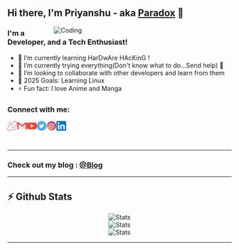 ## Hi there, I'm Priyanshu - aka [Paradox][website] 👋

<img align="right" alt="Coding" width="400" src="https://i.pinimg.com/originals/e4/26/70/e426702edf874b181aced1e2fa5c6cde.gif">

### I'm a Developer, and a Tech Enthusiast!

- 🔭 I’m currently learning HarDwAre HAcKinG !
- 🌱 I’m currently trying everything(Don't know what to do...Send help) 🙂
- 👯 I’m looking to collaborate with other developers and learn from them
- 🥅 2025 Goals: Learning Linux
- ⚡ Fun fact: I love Anime and Manga

### Connect with me:

[<img align="left" alt="Paradox | website" width="22px" src="https://raw.githubusercontent.com/ParadoxPD/ParadoxPD/master/assets/link.svg" />][website]
[<img align="left" alt="Contact me" width="22px" src="https://raw.githubusercontent.com/ParadoxPD/ParadoxPD/master/assets/gmail.svg" />][gmail]
[<img align="left" alt="paradox | YouTube" width="22px" src="https://raw.githubusercontent.com/ParadoxPD/ParadoxPD/master/assets/youtube.svg" />][youtube]
[<img align="left" alt="paradox | Twitter" width="22px" src="https://raw.githubusercontent.com/ParadoxPD/ParadoxPD/master/assets/twitter.svg" />][twitter]
[<img align="left" alt="paradox | Instagram" width="22px" src="https://raw.githubusercontent.com/ParadoxPD/ParadoxPD/master/assets/instagram.svg" />][instagram]
[<img align="left" alt="paradox | LinkedIn" width="22px" src="https://raw.githubusercontent.com/ParadoxPD/ParadoxPD/master/assets/linkedin.svg" />][linkedin]

<br />
<br />
<br />

---
### Check out my blog : [@**Blog**][blog]

---

## :zap: Github Stats


<div align="center">
  <img alt="Stats" width="50%" src="https://github-readme-stats.vercel.app/api?username=ParadoxPD&theme=tokyonight&show_icons=true&hide_border=false&count_private=true"/>
  <br/>
  <img alt="Stats" width="50%" src="https://github-readme-streak-stats-psi-gules.vercel.app/?user=ParadoxPD&theme=tokyonight&hide_border=false"/>
  <br/>
  <img alt="Stats" width="50%" src="https://github-readme-stats.vercel.app/api/top-langs/?username=ParadoxPD&theme=tokyonight&show_icons=true&hide_border=false&layout=compact"/>
</div>

---



[website]: https://github.com/ParadoxPD
[blog]:  https://dev.to/paradoxpd
[gmail]: mailto:ask.priyanshu@gmail.com
[twitter]: https://x.com/paradoxthenerd
[instagram]: https://www.instagram.com/paradox.pd.tech?igsh=NG9xOGthZ2VocjVo
[youtube]: https://youtube.com/@paradoxpdtech?si=xKjQS06ypa0mVyH3
[linkedin]: https://www.linkedin.com/in/priyanshu-das-8b7282214/
